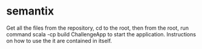 # semantix
Get all the files from the repository, cd to the root, then from the root, run
command
scala -cp build ChallengeApp
to start the application. Instructions on how to use the it are contained in
itself.
